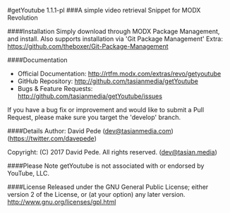 #getYoutube 1.1.1-pl
###A simple video retrieval Snippet for MODX Revolution

####Installation
Simply download through MODX Package Management, and install.
Also supports installation via 'Git Package Management' Extra: https://github.com/theboxer/Git-Package-Management 

####Documentation
- Official Documentation: http://rtfm.modx.com/extras/revo/getyoutube
- GitHub Repository: http://github.com/tasianmedia/getYoutube
- Bugs & Feature Requests: http://github.com/tasianmedia/getYoutube/issues

If you have a bug fix or improvement and would like to submit a Pull Request, please make sure you target the 'develop' branch.

####Details
Author: David Pede (dev@tasianmedia.com) (https://twitter.com/davepede)

Copyright: (C) 2017 David Pede. All rights reserved. (dev@tasian.media)

####Please Note
getYoutube is not associated with or endorsed by YouTube, LLC.

####License
Released under the GNU General Public License; either version 2 of the License, or (at your option) any later version.
http://www.gnu.org/licenses/gpl.html